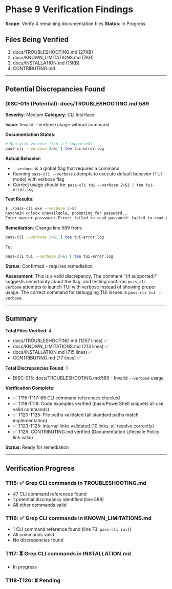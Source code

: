 # Phase 9 Verification Findings

**Scope**: Verify 4 remaining documentation files
**Status**: In Progress

## Files Being Verified

1. docs/TROUBLESHOOTING.md (27KB)
2. docs/KNOWN_LIMITATIONS.md (7KB)
3. docs/INSTALLATION.md (15KB)
4. CONTRIBUTING.md

---

## Potential Discrepancies Found

### DISC-015 (Potential): docs/TROUBLESHOOTING.md:589
**Severity**: Medium
**Category**: CLI Interface

**Issue**: Invalid --verbose usage without command

**Documentation States**:
```bash
# Run with verbose flag (if supported)
pass-cli --verbose 2>&1 | tee tui-error.log
```

**Actual Behavior**:
- `--verbose` is a global flag that requires a command
- Running `pass-cli --verbose` attempts to execute default behavior (TUI mode) with verbose flag
- Correct usage should be: `pass-cli tui --verbose 2>&1 | tee tui-error.log`

**Test Results**:
```bash
$ ./pass-cli.exe --verbose 2>&1
Keychain unlock unavailable, prompting for password...
Enter master password: Error: failed to read password: failed to read password: EOF
```

**Remediation**:
Change line 589 from:
```bash
pass-cli --verbose 2>&1 | tee tui-error.log
```
To:
```bash
pass-cli tui --verbose 2>&1 | tee tui-error.log
```

**Status**: Confirmed - requires remediation

**Assessment**: This is a valid discrepancy. The comment "(if supported)" suggests uncertainty about the flag, and testing confirms `pass-cli --verbose` attempts to launch TUI with verbose instead of showing proper usage. The correct command for debugging TUI issues is `pass-cli tui --verbose`.

---

## Summary

**Total Files Verified**: 4
- docs/TROUBLESHOOTING.md (1257 lines) ✅
- docs/KNOWN_LIMITATIONS.md (213 lines) ✅
- docs/INSTALLATION.md (715 lines) ✅
- CONTRIBUTING.md (77 lines) ✅

**Total Discrepancies Found**: 1
- DISC-015: docs/TROUBLESHOOTING.md:589 - Invalid `--verbose` usage

**Verification Complete**:
- ✅ T115-T117: 68 CLI command references checked
- ✅ T118-T119: Code examples verified (bash/PowerShell snippets all use valid commands)
- ✅ T120-T125: File paths validated (all standard paths match implementation)
- ✅ T123-T125: Internal links validated (10 links, all resolve correctly)
- ✅ T126: CONTRIBUTING.md verified (Documentation Lifecycle Policy link valid)

**Status**: Ready for remediation

---

## Verification Progress

### T115: ✅ Grep CLI commands in TROUBLESHOOTING.md
- 47 CLI command references found
- 1 potential discrepancy identified (line 589)
- All other commands valid

### T116: ✅ Grep CLI commands in KNOWN_LIMITATIONS.md
- 1 CLI command reference found (line 73: `pass-cli init`)
- All commands valid
- No discrepancies found

### T117: ⏳ Grep CLI commands in INSTALLATION.md
- In progress

### T118-T126: ⏳ Pending
